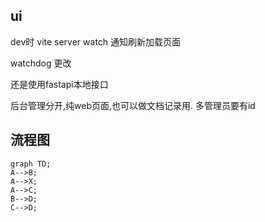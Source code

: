 ## ui
dev时
vite server watch
通知刷新加载页面

watchdog 更改


还是使用fastapi本地接口

后台管理分开,纯web页面,也可以做文档记录用.   多管理员要有id


## 流程图

```mermaid
graph TD;
A-->B;
A-->X;
A-->C;
B-->D;
C-->D;
```